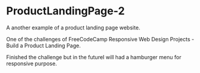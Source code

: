 # ProductLandingPage-2
A another example of a product landing page website. 


One of the challenges of FreeCodeCamp Responsive Web Design Projects - Build a Product Landing Page.

Finished the challenge but in the futureI will had a hamburger menu for responsive purpose.

